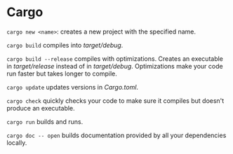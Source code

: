 # Cargo

`cargo new <name>`: creates a new project with the specified name.

`cargo build` compiles into *target/debug*.

`cargo build --release` compiles with optimizations. Creates an executable in *target/release* instead of in *target/debug*. Optimizations make your code run faster but takes longer to compile.

`cargo update` updates versions in *Cargo.toml*.

`cargo check` quickly checks your code to make sure it compiles but doesn't produce an executable.

`cargo run` builds and runs.

`cargo doc -- open` builds documentation provided by all your dependencies locally.